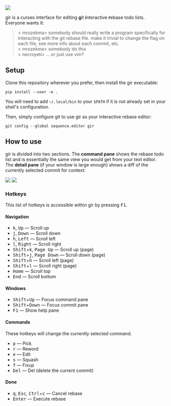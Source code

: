 ![](/../doc-imgs/doc-imgs/gir.png?raw=true)

gir is a curses interface for editing **g**it **i**nteractive **r**ebase todo lists. Everyone wants it:

> < mrozekma> somebody should really write a program specifically for interacting with the git rebase file. make it trivial to change the flag on each file, see more info about each commit, etc.  
> < mrozekma> somebody do this  
> < necroyeti> ... or just use vim?

## Setup

Clone this repository wherever you prefer, then install the gir executable:

    pip install --user -e .

You will need to add ``~/.local/bin`` to your ``$PATH`` if it is not already set in your shell's configuration.

Then, simply configure git to use gir as your interactive rebase editor:

    git config --global sequence.editor gir

## How to use

gir is divided into two sections. The **command pane** shows the rebase todo list and is essentially the same view you would get from your text editor. The **detail pane** (if your window is large enough) shows a diff of the currently selected commit for context:

![](/../doc-imgs/doc-imgs/before.png?raw=true)
![](/../doc-imgs/doc-imgs/after.png?raw=true)

### Hotkeys

This list of hotkeys is accessible within gir by pressing <kbd>F1</kbd>.

#### Navigation
* <kbd>k</kbd>, <kbd>Up</kbd> &mdash; Scroll up
* <kbd>j</kbd>, <kbd>Down</kbd> &mdash; Scroll down
* <kbd>h</kbd>, <kbd>Left</kbd> &mdash; Scroll left
* <kbd>l</kbd>, <kbd>Right</kbd> &mdash; Scroll right
* <kbd>Shift</kbd>+<kbd>k</kbd>, <kbd>Page Up</kbd> &mdash; Scroll up (page)
* <kbd>Shift</kbd>+<kbd>j</kbd>, <kbd>Page Down</kbd> &mdash; Scroll down (page)
* <kbd>Shift</kbd>+<kbd>h</kbd> &mdash; Scroll left (page)
* <kbd>Shift</kbd>+<kbd>l</kbd> &mdash; Scroll right (page)
* <kbd>Home</kbd> &mdash; Scroll top
* <kbd>End</kbd> &mdash; Scroll bottom

#### Windows
* <kbd>Shift</kbd>+<kbd>Up</kbd> &mdash; Focus command pane
* <kbd>Shift</kbd>+<kbd>Down</kbd> &mdash; Focus commit pane
* <kbd>F1</kbd> &mdash; Show help pane

#### Commands
These hotkeys will change the currently selected command.
* <kbd>p</kbd> &mdash; Pick
* <kbd>r</kbd> &mdash; Reword
* <kbd>e</kbd> &mdash; Edit
* <kbd>s</kbd> &mdash; Squash
* <kbd>f</kbd> &mdash; Fixup
* <kbd>Del</kbd> &mdash; Del (delete the current commit)

#### Done
* <kbd>q</kbd>, <kbd>Esc</kbd>, <kbd>Ctrl</kbd>+<kbd>c</kbd> &mdash; Cancel rebase
* <kbd>Enter</kbd> &mdash; Execute rebase
